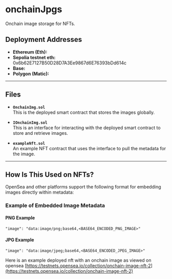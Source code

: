 # onchainJpgs
Onchain image storage for NFTs.

## Deployment Addresses
- **Ethereum (Eth):**  
- **Sepolia testnet eth:** 0x6b62E7127B50D28D7A3Ee9867d6E76393bDd614c
- **Base:**  
- **Polygon (Matic):**

---

## Files

- **`OnchainImg.sol`**  
  This is the deployed smart contract that stores the images globally.

- **`IOnchainImg.sol`**  
  This is an interface for interacting with the deployed smart contract to store and retrieve images.

- **`exampleNft.sol`**  
  An example NFT contract that uses the interface to pull the metadata for the image.

---

## How Is This Used on NFTs?

OpenSea and other platforms support the following format for embedding images directly within metadata:

### Example of Embedded Image Metadata
#### PNG Example
```
"image": "data:image/png;base64,<BASE64_ENCODED_PNG_IMAGE>"
```
#### JPG Example
```
"image": "data:image/jpeg;base64,<BASE64_ENCODED_JPEG_IMAGE>"
```

Here is an example deployed nft with an onchain image as viewed on opensea [https://testnets.opensea.io/collection/onchain-image-nft-2](https://testnets.opensea.io/collection/onchain-image-nft-2)


